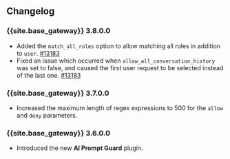 ## Changelog

### {{site.base_gateway}} 3.8.0.0
* Added the `match_all_roles` option to allow matching all roles in addition to `user`.
[#13183](https://github.com/Kong/kong/issues/13183)
* Fixed an issue which occurred when `allow_all_conversation_history` was set to false, and caused the first 
  user request to be selected instead of the last one.
[#13183](https://github.com/Kong/kong/issues/13183)

### {{site.base_gateway}} 3.7.0.0

* Increased the maximum length of regex expressions to 500 for the `allow` and `deny` parameters.

### {{site.base_gateway}} 3.6.0.0

* Introduced the new **AI Prompt Guard** plugin.